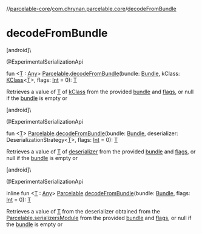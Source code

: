 //[parcelable-core](../../index.md)/[com.chrynan.parcelable.core](index.md)/[decodeFromBundle](decode-from-bundle.md)

# decodeFromBundle

[android]\

@ExperimentalSerializationApi

fun &lt;[T](decode-from-bundle.md) : [Any](https://kotlinlang.org/api/latest/jvm/stdlib/kotlin/-any/index.html)&gt; [Parcelable](-parcelable/index.md#1131268509%2FExtensions%2F-1462739831).[decodeFromBundle](decode-from-bundle.md)(bundle: [Bundle](https://developer.android.com/reference/kotlin/android/os/Bundle.html), kClass: [KClass](https://kotlinlang.org/api/latest/jvm/stdlib/kotlin.reflect/-k-class/index.html)&lt;[T](decode-from-bundle.md)&gt;, flags: [Int](https://kotlinlang.org/api/latest/jvm/stdlib/kotlin/-int/index.html) = 0): [T](decode-from-bundle.md)

Retrieves a value of [T](decode-from-bundle.md) of [kClass](decode-from-bundle.md) from the provided [bundle](decode-from-bundle.md) and [flags](decode-from-bundle.md), or null if the [bundle](decode-from-bundle.md) is empty or

[android]\

@ExperimentalSerializationApi

fun &lt;[T](decode-from-bundle.md)&gt; [Parcelable](-parcelable/index.md#1131268509%2FExtensions%2F-1462739831).[decodeFromBundle](decode-from-bundle.md)(bundle: [Bundle](https://developer.android.com/reference/kotlin/android/os/Bundle.html), deserializer: DeserializationStrategy&lt;[T](decode-from-bundle.md)&gt;, flags: [Int](https://kotlinlang.org/api/latest/jvm/stdlib/kotlin/-int/index.html) = 0): [T](decode-from-bundle.md)

Retrieves a value of [T](decode-from-bundle.md) of [deserializer](decode-from-bundle.md) from the provided [bundle](decode-from-bundle.md) and [flags](decode-from-bundle.md), or null if the [bundle](decode-from-bundle.md) is empty or

[android]\

@ExperimentalSerializationApi

inline fun &lt;[T](decode-from-bundle.md) : [Any](https://kotlinlang.org/api/latest/jvm/stdlib/kotlin/-any/index.html)&gt; [Parcelable](-parcelable/index.md#1131268509%2FExtensions%2F-1462739831).[decodeFromBundle](decode-from-bundle.md)(bundle: [Bundle](https://developer.android.com/reference/kotlin/android/os/Bundle.html), flags: [Int](https://kotlinlang.org/api/latest/jvm/stdlib/kotlin/-int/index.html) = 0): [T](decode-from-bundle.md)

Retrieves a value of [T](decode-from-bundle.md) from the deserializer obtained from the [Parcelable.serializersModule](../../../parcelable-core/parcelable-core/com.chrynan.parcelable.core/-parcelable/serializers-module.md) from the provided [bundle](decode-from-bundle.md) and [flags](decode-from-bundle.md), or null if the [bundle](decode-from-bundle.md) is empty or
